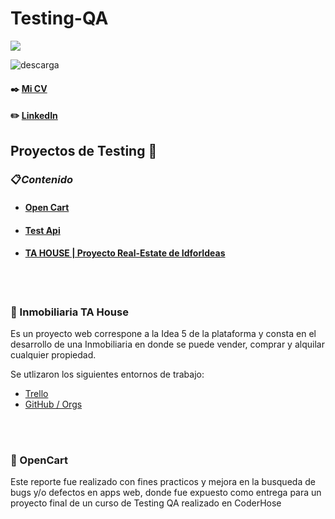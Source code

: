 <h1 align="left">Testing-QA</h3>

<p align="left">
  <a href="https://skillicons.dev">
    <img src="https://skillicons.dev/icons?i=html,js,css,mysql,react,vscode,figma,docker,selenium" />
  </a>
</p>


![descarga](https://user-images.githubusercontent.com/86979361/187540414-5f58deaa-2201-456a-b358-d3d37be24dfb.jpg)

#### ✒️ [Mi CV](./Docs/Maximiliano%20Barbosa.pdf)

#### ✏️ [LinkedIn](https://www.linkedin.com/in/maxi-barbosa/)

## Proyectos de Testing 📒

### 📋<em>Contenido</em>
- #### [Open Cart](https://docs.google.com/document/d/1wHuhAc_iFKuRAs7inDK3Yd8zvfQRqdvXMmIfyyX36bo/edit) 
- #### [Test Api](./Docs/Apimon_MaximilianoBarbosa.pdf)
- #### [TA HOUSE | Proyecto Real-Estate de IdforIdeas](https://github.com/tahouse-casa/tahouse-testing.git)
<br/>
<br/>

<h3 align="left">🔹 Inmobiliaria TA House</h3>
Es un proyecto web correspone a la Idea 5 de la plataforma y consta en el desarrollo de una Inmobiliaria en donde se puede vender, comprar y alquilar cualquier propiedad. 

Se utlizaron los siguientes entornos de trabajo:
<br/> 

-  [Trello]()
-  [GitHub / Orgs](https://github.com/orgs/tahouse-casa/repositories)
<br/>
<br/>

<h3 align="left">🔹 OpenCart</h3>
Este reporte fue realizado con fines practicos y mejora en la busqueda de bugs y/o defectos en apps web, donde fue expuesto como entrega para un proyecto final de un curso de Testing QA realizado en CoderHose
<br/>
<br/>   
